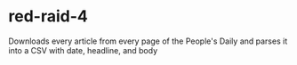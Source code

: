 # red-raid-4
Downloads every article from every page of the People's Daily and parses it into a CSV with date, headline, and body
